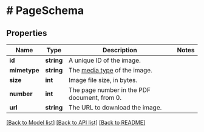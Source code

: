 # # PageSchema

## Properties

Name | Type | Description | Notes
------------ | ------------- | ------------- | -------------
**id** | **string** | A unique ID of the image. |
**mimetype** | **string** | The [media type](https://developer.mozilla.org/en-US/docs/Web/HTTP/Basics_of_HTTP/MIME_types) of the image. |
**size** | **int** | Image file size, in bytes. |
**number** | **int** | The page number in the PDF document, from 0. |
**url** | **string** | The URL to download the image. |

[[Back to Model list]](../../README.md#models) [[Back to API list]](../../README.md#endpoints) [[Back to README]](../../README.md)
